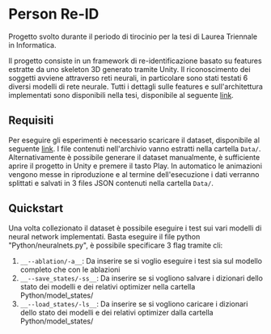 # Person Re-ID
Progetto svolto durante il periodo di tirocinio per la tesi di Laurea Triennale in Informatica.

Il progetto consiste in un framework di re-identificazione basato su features estratte da uno skeleton 3D generato tramite Unity.
Il riconoscimento dei soggetti avviene attraverso reti neurali, in particolare sono stati testati 6 diversi modelli di rete neurale.
Tutti i dettagli sulle features e sull'architettura implementati sono disponibili nella tesi, disponibile al seguente [link](https://mega.nz/file/SMgUwbCJ#N4F3ho9f072BR4Yi3jA6_D2MoyZ4QjfcdkORLirLmVw).

## Requisiti
Per eseguire gli esperimenti è necessario scaricare il dataset, disponibile al seguente [link](https://mega.nz/file/nVJ2BY5I#s_RMEE3Wtt5zzKHnZYb6ljvNs4F3qNqqAeb0LK-6awM).
I file contenuti nell'archivio vanno estratti nella cartella `Data/`.
Alternativamente è possibile generare il dataset manualmente, è sufficiente aprire il progetto in Unity e premere il tasto Play.
In automatico le animazioni vengono messe in riproduzione e al termine dell'esecuzione i dati verranno splittati e salvati in 3 files JSON contenuti nella cartella `Data/`.

## Quickstart
Una volta collezionato il dataset è possibile eseguire i test sui vari modelli di neural network implementati.
Basta eseguire il file python "Python/neuralnets.py", è possibile specificare 3 flag tramite cli:

1. `__--ablation/-a__`: Da inserire se si voglio eseguire i test sia sul modello completo che con le ablazioni
2. `__--save_states/-ss__`: Da inserire se si vogliono salvare i dizionari dello stato dei modelli e dei relativi optimizer nella cartella Python/model_states/
3. `__--load_states/-ls__`: Da inserire se si vogliono caricare i dizionari dello stato dei modelli e dei relativi optimizer dalla cartella Python/model_states/


